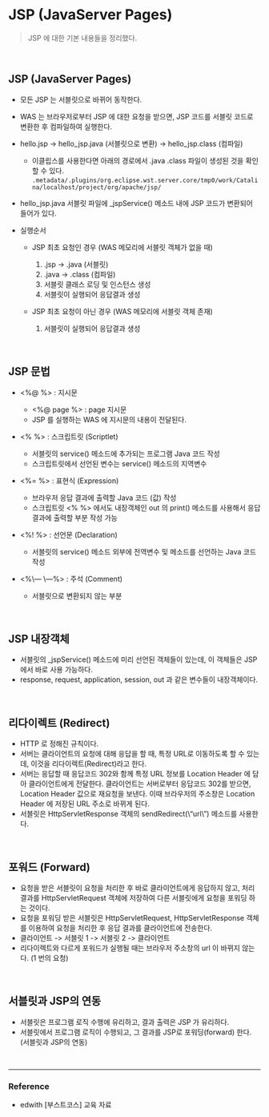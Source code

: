 # JSP (JavaServer Pages)
> JSP 에 대한 기본 내용들을 정리했다.

<br>

## JSP (JavaServer Pages)
- 모든 JSP 는 서블릿으로 바뀌어 동작한다.
- WAS 는 브라우저로부터 JSP 에 대한 요청을 받으면, JSP 코드를 서블릿 코드로 변환한 후 컴파일하여 실행한다.
- hello.jsp -> hello\_jsp.java (서블릿으로 변환) -> hello\_jsp.class (컴파일)
	 - 이클립스를 사용한다면 아래의 경로에서 .java .class 파일이 생성된 것을 확인할 수 있다.
	   `.metadata/.plugins/org.eclipse.wst.server.core/tmp0/work/Catalina/localhost/project/org/apache/jsp/`

- hello_jsp.java 서블릿 파일에 \_jspService() 메소드 내에 JSP 코드가 변환되어 들어가 있다.
- 실행순서
	 - JSP 최초 요청인 경우 (WAS 메모리에 서블릿 객체가 없을 때)
		  1.  .jsp -> .java (서블릿)
		  2. .java -> .class (컴파일)
		  3. 서블릿 클래스 로딩 및 인스턴스 생성
		  4. 서블릿이 실행되어 응답결과 생성

	 - JSP 최초 요청이 아닌 경우 (WAS 메모리에 서블릿 객체 존재)
		  1. 서블릿이 실행되어 응답결과 생성

<br>

## JSP 문법
- \<\%\@ \%\> : 지시문
	 - \<\%\@ page \%\> : page 지시문
	 - JSP 를 실행하는 WAS 에 지시문의 내용이 전달된다.

- \<\% \%\> : 스크립트릿 (Scriptlet)
	 - 서블릿의 service() 메소드에 추가되는 프로그램 Java 코드 작성
	 - 스크립트릿에서 선언된 변수는 service() 메소드의 지역변수

- \<\%\= \%\> : 표현식 (Expression)
	 - 브라우저 응답 결과에 출력할 Java 코드 (값) 작성
	 - 스크립트릿 \<\% \%\> 에서도 내장객체인 out 의 print() 메소드를 사용해서 응답 결과에 출력할 부분 작성 가능

- \<\%\! \%\> : 선언문 (Declaration)
	 - 서블릿의 service() 메소드 외부에 전역변수 및 메소드를 선언하는 Java 코드 작성

- \<\%\— \—\%\> : 주석 (Comment)
	 - 서블릿으로 변환되지 않는 부분


<br>

## JSP 내장객체
- 서블릿의 \_jspService() 메소드에 미리 선언된 객체들이 있는데, 이 객체들은 JSP 에서 바로 사용 가능하다.
- response, request, application, session, out 과 같은 변수들이 내장객체이다.

<br>

## 리다이렉트 (Redirect)
- HTTP 로 정해진 규칙이다.
- 서버는 클라이언트의 요청에 대해 응답을 할 때, 특정 URL로 이동하도록 할 수 있는데, 이것을 리다이렉트(Redirect)라고 한다.
- 서버는 응답할 때 응답코드 302와 함께 특정 URL 정보를 Location Header 에 담아 클라이언트에게 전달한다. 클라이언트는 서버로부터 응답코드 302를 받으면, Location Header 값으로 재요청을 보낸다. 이때 브라우저의 주소창은 Location Header 에 저장된 URL 주소로 바뀌게 된다.
- 서블릿은 HttpServletResponse 객체의 sendRedirect(\“url\”) 메소드를 사용한다.

<br>

## 포워드 (Forward)
-  요청을 받은 서블릿이 요청을 처리한 후 바로 클라이언트에게 응답하지 않고, 처리 결과를 HttpServletRequest 객체에 저장하여 다른 서블릿에게 요청을 포워딩 하는 것이다.
- 요청을 포워딩 받은 서블릿은 HttpServletRequest, HttpServletResponse 객체를 이용하여 요청을 처리한 후 응답 결과를 클라이언트에 전송한다.
- 클라이언트 \-\> 서블릿 1 \-\> 서블릿 2 \-\> 클라이언트
- 리다이렉트와 다르게 포워드가 실행될 때는 브라우저 주소창의 url 이 바뀌지 않는다. (1 번의 요청)

<br>

## 서블릿과 JSP의 연동
- 서블릿은 프로그램 로직 수행에 유리하고, 결과 출력은 JSP 가 유리하다.
- 서블릿에서 프로그램 로직이 수행되고, 그 결과를 JSP로 포워딩(forward) 한다. (서블릿과 JSP의 연동)

<br>

<hr>

### Reference
- edwith [부스트코스] 교육 자료
